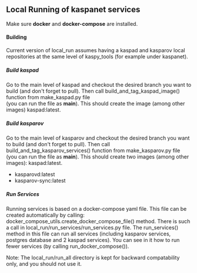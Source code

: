 ## Local Running of kaspanet services

Make sure **docker** and **docker-compose** are installed.
#### Building

Current version of local_run assumes having a 
kaspad and kasparov local repositories at the same level of kaspy_tools 
(for example under kaspanet).

##### Build kaspad

Go to the main level of kaspad and checkout the desired branch you want
to build (and don't forget to pull).
Then call build_and_tag_kaspad_image() function from make_kaspad.py file   
(you can run the file as __main__).
This should create the image (among other images) kaspad:latest.

##### Build kasparov

Go to the main level of kasparov and checkout the desired branch you want
to build (and don't forget to pull).
Then call build_and_tag_kasparov_services() function from make_kasparov.py file   
(you can run the file as __main__).
This should create two images (among other images): kaspad:latest.
- kasparovd:latest
- kasparov-sync:latest

##### Run Services

Running services is based on a docker-compose yaml file.
This file can be created automatically by calling: 
docker_compose_utils.create_docker_compose_file() method.
There is such a call in local_run/run_services/run_services.py file.
The run_services() method in this file can run all services (including kasparov
services, postgres database and 2 kaspad services).
You can see in it how to run fewer services (by calling run_docker_compose()).

Note:
The local_run/run_all directory is kept for backward compatability only, and
you should not use it.